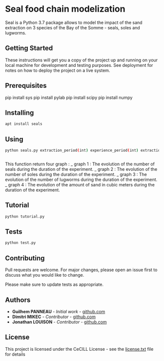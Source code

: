# Seal food chain modelization

Seal is a Python 3.7 package allows to model the impact of the sand extraction on 3 species of the Bay of the Somme - seals, soles and lugworms.

## Getting Started

These instructions will get you a copy of the project up and running on your local machine for development and testing purposes. See deployment for notes on how to deploy the project on a live system.

## Prerequisites

pip install sys
pip install pylab
pip install scipy
pip install numpy


## Installing

```bash
apt install seals
```

## Using

```bash
python seals.py extraction_period(int) experience_period(int) extraction_rate_by_year(float) 
```

```Python
```

This function return four graph :
_ graph 1 : The evolution of the number of seals during the duration of the experiment.
_ graph 2 : The evolution of the number of soles during the duration of the experiment.
_ graph 3 : The evolution of the number of lugworms during the duration of the experiment.
_ graph 4 : The evolution of the amount of sand in cubic meters during the duration of the experiment.


## Tutorial

```bash
python tutorial.py
```

## Tests

```bash
python test.py
```

## Contributing

Pull requests are welcome. For major changes, please open an issue first to discuss what you would like to change.

Please make sure to update tests as appropriate.

## Authors

* **Guilhem PANNEAU** - *Initial work* - [github.com](https://github.com/gpanneau)
* **Dimitri MIKEC** - *Contributor* - [github.com](https://github.com/Dikec)
* **Jonathan LOUISON** - *Contributor* - [github.com](https://github.com/jonathanlsn)

## License

This project is licensed under the CeCILL License - see the [license.txt](license.txt) file for details
